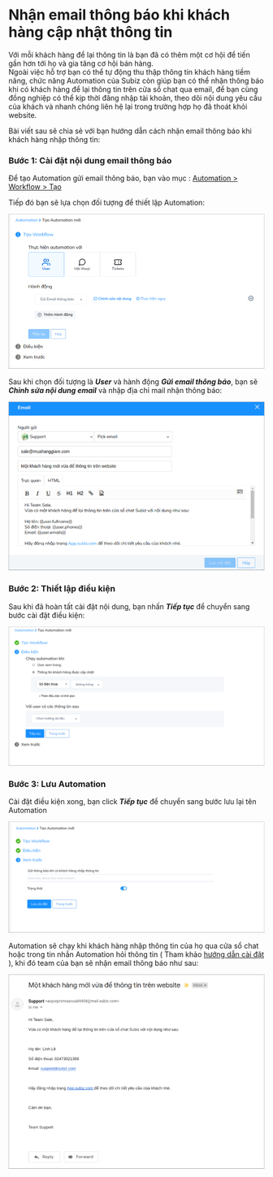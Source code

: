 # Nhận email thông báo khi khách hàng cập nhật thông tin

Với mỗi khách hàng để lại thông tin là bạn đã có thêm một cơ hội để tiến gần hơn tới họ và gia tăng cơ hội bán hàng.   
Ngoài việc hỗ trợ bạn có thể tự động thu thập thông tin khách hàng tiềm năng, chức năng Automation của Subiz còn giúp bạn có thể nhận thông báo khi có khách hàng để lại thông tin trên cửa sổ chat qua email, để bạn cùng đồng nghiệp có thể kịp thời đăng nhập tài khoản, theo dõi nội dung yêu cầu của khách và nhanh chóng liên hệ lại trong trường hợp họ đã thoát khỏi website.

Bài viết sau sẽ chia sẻ với bạn hướng dẫn cách nhận email thông báo khi khách hàng nhập thông tin:

### Bước 1: Cài đặt nội dung email thông báo

Để tạo Automation gửi email thông báo, bạn vào mục : [Automation &gt; Workflow &gt; Tạo](https://app.subiz.com/settings/automation-workflow)

Tiếp đó bạn sẽ lựa chọn đối tượng để thiết lập Automation:

![Ch&#x1ECD;n &#x111;&#x1ED1;i t&#x1B0;&#x1EE3;ng thi&#x1EBF;t l&#x1EAD;p Automation](../../../.gitbook/assets/tao-automation-5.png)

Sau khi chọn đối tượng là _**User**_ và hành động _**Gửi email thông báo**_, bạn sẽ _**Chỉnh sửa nội dung email**_ và nhập địa chỉ mail nhận thông báo:

![T&#xF9;y ch&#x1EC9;nh n&#x1ED9;i dung Email th&#xF4;ng b&#xE1;o](../../../.gitbook/assets/email-thong-bao-1%20%281%29.png)

### Bước 2: Thiết lập điều kiện 

Sau khi đã hoàn tất cài đặt nội dung, bạn nhấn _**Tiếp tục**_ để chuyển sang bước cài đặt điều kiện:

![Thi&#x1EBF;t l&#x1EAD;p &#x111;i&#x1EC1;u ki&#x1EC7;n](../../../.gitbook/assets/thiet-lap-dieu-kien.png)

### Bước 3: Lưu Automation

Cài đặt điều kiện xong, bạn click _**Tiếp tục**_ để chuyển sang bước lưu lại tên Automation 

![L&#x1B0;u t&#xEA;n Automation](../../../.gitbook/assets/luu-ten.png)

Automation sẽ chạy khi khách hàng nhập thông tin của họ qua cửa sổ chat hoặc trong tin nhắn Automation hỏi thông tin \( Tham khảo [hướng dẫn cài đặt](https://help.subiz.com/su-dung-subiz-nang-cao/tuong-tac-tu-dong/mot-so-automation-thong-dung/hoi-thong-tin-khach-hang) \), khi đó team của bạn sẽ nhận email thông báo như sau:

![Nh&#x1EAD;n email th&#xF4;ng b&#xE1;o ](../../../.gitbook/assets/email-thong-bao%20%281%29.png)





 





